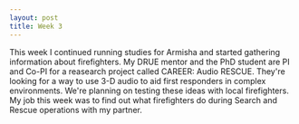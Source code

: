 ```yaml
---
layout: post
title: Week 3
---
```

This week I continued running studies for Armisha and started gathering information about firefighters. My DRUE mentor and the PhD student are PI and Co-PI for a reasearch project called CAREER: Audio RESCUE. They're looking for a way to use 3-D audio to aid first responders in complex environments. We're planning on testing these ideas with local firefighters. My job this week was to find out what firefighters do during Search and Rescue operations with my partner. 

